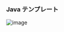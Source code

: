 ### Java テンプレート

![image](https://github.com/winofsql/subject-231206/assets/1501327/58599302-d4cf-4920-afed-ca4b8c5165fc)
